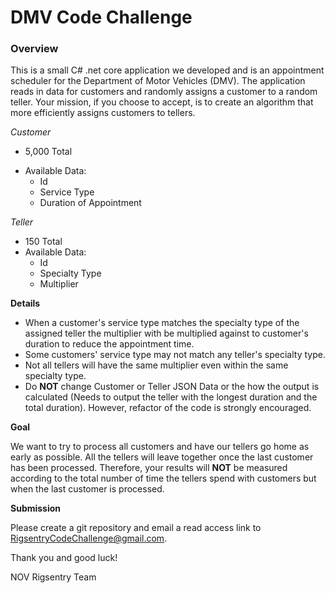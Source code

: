 # DMV Code Challenge

### **Overview**
This is a small C# .net core application we developed and is an appointment scheduler for the Department of Motor Vehicles (DMV). The application reads in data for customers and randomly assigns a customer to a random teller.  Your mission, if you choose to accept, is to create an algorithm that more efficiently assigns customers to tellers.

 *Customer*

*	5,000 Total
- Available Data:
	- Id
	- Service Type
	- Duration of Appointment
	
*Teller*

-	150 Total
- Available Data:
	- Id
	- Specialty Type
	- Multiplier

**Details**

-	When a customer's service type matches the specialty type of the assigned teller the multiplier with be multiplied against to customer's duration to reduce the appointment time.
- 	Some customers' service type may not match any teller's specialty type.
- 	Not all tellers will have the same multiplier even within the same specialty type.
- 	Do **NOT** change Customer or Teller JSON Data or the how the output is calculated (Needs to output the teller with the longest duration and the total duration). However, refactor of the code is strongly encouraged.

**Goal**

We want to try to process all customers and have our tellers go home as early as possible. All the tellers will leave together once the last customer has been processed. Therefore, your results will **NOT** be measured according to the total number of time the tellers spend with customers but when the last customer is processed.

**Submission**

Please create a git repository and email a read access link to RigsentryCodeChallenge@gmail.com.

Thank you and good luck!

NOV Rigsentry Team

